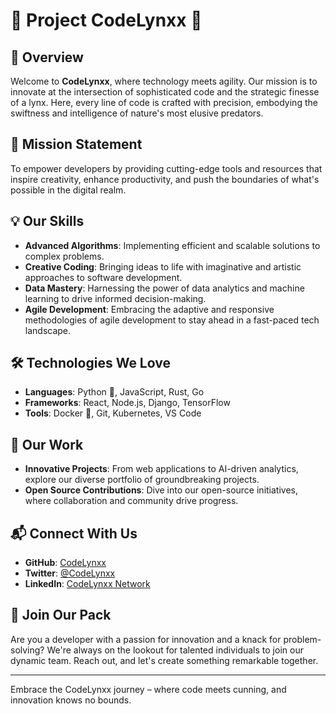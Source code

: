 
# 🚀 Project CodeLynxx 🚀

## 🌟 Overview
Welcome to **CodeLynxx**, where technology meets agility. Our mission is to innovate at the intersection of sophisticated code and the strategic finesse of a lynx. Here, every line of code is crafted with precision, embodying the swiftness and intelligence of nature's most elusive predators.

## 🎯 Mission Statement
To empower developers by providing cutting-edge tools and resources that inspire creativity, enhance productivity, and push the boundaries of what's possible in the digital realm.

## 💡 Our Skills
- **Advanced Algorithms**: Implementing efficient and scalable solutions to complex problems.
- **Creative Coding**: Bringing ideas to life with imaginative and artistic approaches to software development.
- **Data Mastery**: Harnessing the power of data analytics and machine learning to drive informed decision-making.
- **Agile Development**: Embracing the adaptive and responsive methodologies of agile development to stay ahead in a fast-paced tech landscape.

## 🛠 Technologies We Love
- **Languages**: Python 🐍, JavaScript, Rust, Go
- **Frameworks**: React, Node.js, Django, TensorFlow
- **Tools**: Docker 🐳, Git, Kubernetes, VS Code

## 🌈 Our Work
- **Innovative Projects**: From web applications to AI-driven analytics, explore our diverse portfolio of groundbreaking projects.
- **Open Source Contributions**: Dive into our open-source initiatives, where collaboration and community drive progress.

## 📬 Connect With Us
- **GitHub**: [CodeLynxx](https://github.com/CodeLynxx)
- **Twitter**: [@CodeLynxx](https://twitter.com/CodeLynxx)
- **LinkedIn**: [CodeLynxx Network](https://www.linkedin.com/in/CodeLynxx)

## 🐾 Join Our Pack
Are you a developer with a passion for innovation and a knack for problem-solving? We're always on the lookout for talented individuals to join our dynamic team. Reach out, and let's create something remarkable together.

---

Embrace the CodeLynxx journey – where code meets cunning, and innovation knows no bounds.
